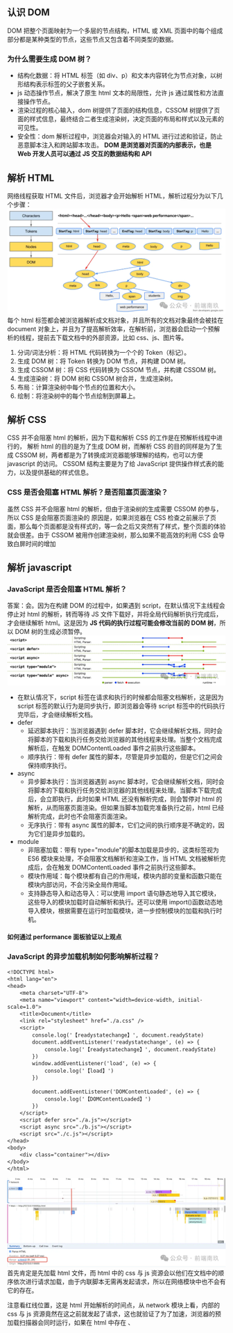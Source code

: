 ## 认识 DOM

DOM 把整个页面映射为一个多层的节点结构，HTML 或 XML 页面中的每个组成部分都是某种类型的节点，这些节点又包含着不同类型的数据。

### 为什么需要生成 DOM 树？

- 结构化数据：将 HTML 标签（如 div、p）和文本内容转化为节点对象，以树形结构表示标签的父子嵌套关系。
- js 动态操作节点，解决了原生 html 文本的局限性，允许 js 通过属性和方法直接操作节点。
- 渲染过程的核心输入，dom 树提供了页面的结构信息，CSSOM 树提供了页面的样式信息，最终结合二者生成渲染树，决定页面的布局和样式以及元素的可见性。
- 安全性：dom 解析过程中，浏览器会对输入的 HTML 进行过滤和验证，防止恶意脚本注入和跨站脚本攻击。
  **DOM 是浏览器对页面的内部表示，也是 Web 开发人员可以通过 JS 交互的数据结构和 API**

## 解析 HTML

网络线程获取 HTML 文件后，浏览器才会开始解析 HTML，解析过程分为以下几个步骤：
![](./image/640.webp)
每个 html 标签都会被浏览器解析成文档对象，并且所有的文档对象最终会被挂在 document 对象上，并且为了提高解析效率，在解析前，浏览器会启动一个预解析的线程，提前去下载文档中的外部资源，比如 css、js、图片等。

1. 分词/词法分析：将 HTML 代码转换为一个个的 Token（标记）。
2. 生成 DOM 树：将 Token 转换为 DOM 节点，并构建 DOM 树。
3. 生成 CSSOM 树：将 CSS 代码转换为 CSSOM 节点，并构建 CSSOM 树。
4. 生成渲染树：将 DOM 树和 CSSOM 树合并，生成渲染树。
5. 布局：计算渲染树中每个节点的位置和大小。
6. 绘制：将渲染树中的每个节点绘制到屏幕上。

## 解析 CSS

CSS 并不会阻塞 html 的解析，因为下载和解析 CSS 的工作是在预解析线程中进行的，
解析 html 的目的是为了生成 DOM 树，而解析 CSS 的目的同样是为了生成 CSSOM 树，两者都是为了转换成浏览器能够理解的结构，也可以方便 javascript 的访问。
CSSOM 结构主要是为了给 JavaScript 提供操作样式表的能力，以及提供基础的样式信息。

### CSS 是否会阻塞 HTML 解析？是否阻塞页面渲染？

虽然 CSS 并不会阻塞 html 的解析，但由于渲染树的生成需要 CSSOM 的参与，所以 CSS 是会阻塞页面渲染的
原因是，如果浏览器在 CSS 检查之前展示了页面，那么每个页面都是没有样式的，等一会之后又突然有了样式，整个页面的体验就会很差。由于 CSSOM 被用作创建渲染树，那么如果不能高效的利用 CSS 会导致白屏时间的增加

## 解析 javascript

### JavaScript 是否会阻塞 HTML 解析？

答案：会。因为在构建 DOM 的过程中，如果遇到 script，在默认情况下主线程会停止对 html 的解析，转而等待 JS 文件下载好，并将全局代码解析执行完成后，才会继续解析 html。这是因为 **JS 代码的执行过程可能会修改当前的 DOM 树**，所以 DOM 树的生成必须暂停。
![](./image/641.webp)

- 在默认情况下，script 标签在请求和执行的时候都会阻塞文档解析，这是因为 script 标签的默认行为是同步执行，即浏览器会等待 script 标签中的代码执行完毕后，才会继续解析文档。
- defer
  - 延迟脚本执行：当浏览器遇到 defer 脚本时，它会继续解析文档，同时会将脚本的下载和执行任务交给浏览器的其他线程来处理。当整个文档完成解析后，在触发 DOMContentLoaded 事件之前执行这些脚本。
  - 顺序执行：带有 defer 属性的脚本，尽管是异步加载的，但是它们之间会保持顺序执行。
- async
  - 异步脚本执行：当浏览器遇到 async 脚本时，它会继续解析文档，同时会将脚本的下载和执行任务交给浏览器的其他线程来处理。当脚本下载完成后，会立即执行，此时如果 HTML 还没有解析完成，则会暂停对 html 的解析，从而阻塞页面渲染。但如果当脚本加载完准备执行之前，html 已经解析完成，此时也不会阻塞页面渲染。
  - 无序执行：带有 async 属性的脚本，它们之间的执行顺序是不确定的，因为它们是异步加载的。
- module
  - 非阻塞加载：带有 type="module"的脚本加载是异步的，这类标签视为 ES6 模块来处理，不会阻塞文档解析和渲染工作，当 HTML 文档被解析完成后，会在触发 DOMContentLoaded 事件之前执行这些脚本。
  - 模块作用域：每个模块都有自己的作用域，模块内部的变量和函数只能在模块内部访问，不会污染全局作用域。
  - 支持静态导入和动态导入：可以使用 import 语句静态地导入其它模块，这些导入的模块加载时自动解析和执行。还可以使用 import()函数动态地导入模块，根据需要在运行时加载模块，进一步控制模块的加载和执行时机。

#### 如何通过 performance 面板验证以上观点

### JavaScript 的异步加载机制如何影响解析过程？

```
<!DOCTYPE html>
<html lang="en">
<head>
    <meta charset="UTF-8">
    <meta name="viewport" content="width=device-width, initial-scale=1.0">
    <title>Document</title>
    <link rel="stylesheet" href="./a.css" />
    <script>
        console.log('【readystatechange】', document.readyState)
        document.addEventListener('readystatechange', (e) => {
            console.log('【readystatechange】', document.readyState)
        })
        window.addEventListener('load', (e) => {
            console.log('【load】')
        })

        document.addEventListener('DOMContentLoaded', (e) => {
            console.log('【DOMContentLoaded】')
        })
    </script>
    <script defer src="./a.js"></script>
    <script async src="./b.js"></script>
    <script src="./c.js"></script>
</head>
<body>
    <div class="container"></div>
</body>
</html>
```

![](./image/642.webp)
首先肯定是先加载 html 文件，而 html 中的 css 与 js 资源会以他们在文档中的顺序依次进行请求加载，由于内联脚本无需再发起请求，所以在网络模块中也不会有它的存在。

注意看红线位置，这是 html 开始解析的时间点，从 network 模块上看，内部的 css 与 js 资源竟然在这之前就发起了请求，这也就验证了为了加速，浏览器的预加载扫描器会同时运行，如果在 html 中存在 <link>、<script>、img 等标签，预加载扫描器会把这些请求传递给浏览器进程中的网络线程进行相关资源的下载。

从图中我们可以看到，a.css 与 c.js 文件右上角都出现了红色标注，这是代表这两个文件都会阻塞页面的渲染
可以看到 html 的解析、css 的解析、脚本的执行、页面渲染等都发生在主线程

在浏览器渲染引擎内部，有一个叫 HTML 解析器（HTMLParser）的模块，它负责将 HTML 字节流转换为 DOM 结构。HTML Standard 规范定义了浏览器渲染 HTML 为 DOM 的方法。

⚠️ 需要注意的是 HTML 解析器并不是等整个文档加载完成之后再解析的，而是网络进程加载了多少数据，HTML 解析器就解析多少数据。

注意看，第一次解析 html 的范围是 0-24，解析过程遇到了 css 资源，等 css 资源下载完成后会开始解析 css（这个过程不会阻塞 html 的解析）

parse stylesheet

Evaluate script
再往后就遇到了内联脚本，这个时候会停下来解析执行 JS（这才是导致 html 解析暂停的根本原因）

等脚本执行完后会继续解析 html

注意 range，跟上一次 parse html 刚好接上了

接着往后会依次遇到 a、b、c 三个脚本，由于 c 没有添加任何异步属性，所以 c 会率先开始执行（此时会阻塞 html 的解析）

执行完成后会继续解析 html

等解析完成后会开始执行标记了 defer 的 a.js（a.js 在这之前就已加载完成）

最后标记了 async 的 b.js 加载完成，会立即执行

### 如何通过 performance 面板验证以上观点

(https://mp.weixin.qq.com/s/2cW6Vx-m3WVaNckHzyvfVw)
